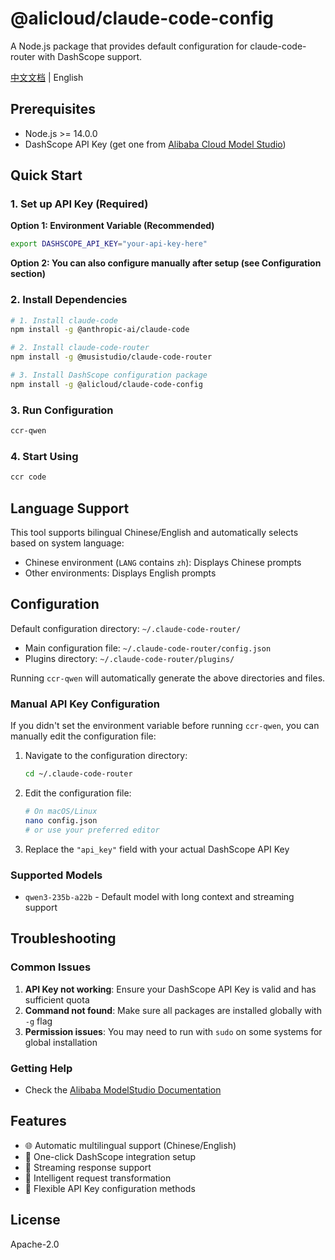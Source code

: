 # @alicloud/claude-code-config

A Node.js package that provides default configuration for claude-code-router with DashScope support.

[中文文档](./README.zh-CN.md) | English

## Prerequisites

- Node.js >= 14.0.0
- DashScope API Key (get one from [Alibaba Cloud Model Studio](https://bailian.console.alibabacloud.com/?tab=dashboard#/api-key))

## Quick Start

### 1. Set up API Key (Required)

**Option 1: Environment Variable (Recommended)**
```bash
export DASHSCOPE_API_KEY="your-api-key-here"
```

**Option 2: You can also configure manually after setup (see Configuration section)**

### 2. Install Dependencies

```bash
# 1. Install claude-code
npm install -g @anthropic-ai/claude-code

# 2. Install claude-code-router
npm install -g @musistudio/claude-code-router

# 3. Install DashScope configuration package
npm install -g @alicloud/claude-code-config
```

### 3. Run Configuration

```bash
ccr-qwen
```

### 4. Start Using

```bash
ccr code
```

## Language Support

This tool supports bilingual Chinese/English and automatically selects based on system language:
- Chinese environment (`LANG` contains `zh`): Displays Chinese prompts
- Other environments: Displays English prompts

## Configuration

Default configuration directory: `~/.claude-code-router/`

- Main configuration file: `~/.claude-code-router/config.json`
- Plugins directory: `~/.claude-code-router/plugins/`

Running `ccr-qwen` will automatically generate the above directories and files.

### Manual API Key Configuration

If you didn't set the environment variable before running `ccr-qwen`, you can manually edit the configuration file:

1. Navigate to the configuration directory:
   ```bash
   cd ~/.claude-code-router
   ```

2. Edit the configuration file:
   ```bash
   # On macOS/Linux
   nano config.json
   # or use your preferred editor
   ```

3. Replace the `"api_key"` field with your actual DashScope API Key

### Supported Models

- `qwen3-235b-a22b` - Default model with long context and streaming support

## Troubleshooting

### Common Issues

1. **API Key not working**: Ensure your DashScope API Key is valid and has sufficient quota
2. **Command not found**: Make sure all packages are installed globally with `-g` flag
3. **Permission issues**: You may need to run with `sudo` on some systems for global installation

### Getting Help

- Check the [Alibaba ModelStudio Documentation](https://bailian.console.alibabacloud.com/?tab=doc#/doc)

## Features

- 🌐 Automatic multilingual support (Chinese/English)
- 🔧 One-click DashScope integration setup
- 🚀 Streaming response support
- 📝 Intelligent request transformation
- 🔑 Flexible API Key configuration methods

## License

Apache-2.0
